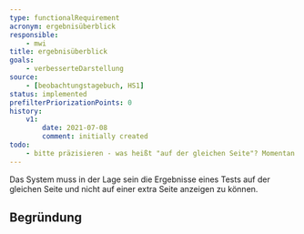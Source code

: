 ```yaml
---
type: functionalRequirement
acronym: ergebnisüberblick
responsible:
    - mwi
title: ergebnisüberblick
goals:
    - verbesserteDarstellung
source:
    - [beobachtungstagebuch, HS1]
status: implemented
prefilterPriorizationPoints: 0
history:
    v1:
        date: 2021-07-08
        comment: initially created
todo:
    - bitte präzisieren - was heißt "auf der gleichen Seite"? Momentan ist das alles auf einer Seite ...? 
---
```


Das System muss in der Lage sein die Ergebnisse eines Tests auf der gleichen Seite und nicht auf einer extra Seite anzeigen zu können.

## Begründung
